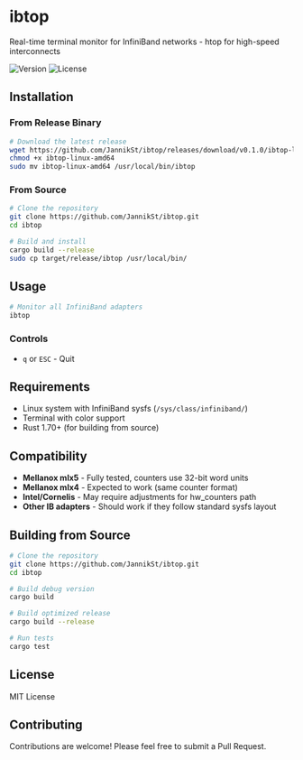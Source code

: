 # ibtop

Real-time terminal monitor for InfiniBand networks - htop for high-speed interconnects

![Version](https://img.shields.io/badge/version-0.1.0-blue)
![License](https://img.shields.io/badge/license-MIT-green)

## Installation

### From Release Binary

```bash
# Download the latest release
wget https://github.com/JannikSt/ibtop/releases/download/v0.1.0/ibtop-linux-amd64
chmod +x ibtop-linux-amd64
sudo mv ibtop-linux-amd64 /usr/local/bin/ibtop
```

### From Source

```bash
# Clone the repository
git clone https://github.com/JannikSt/ibtop.git
cd ibtop

# Build and install
cargo build --release
sudo cp target/release/ibtop /usr/local/bin/
```

## Usage

```bash
# Monitor all InfiniBand adapters
ibtop
```

### Controls

- `q` or `ESC` - Quit

## Requirements

- Linux system with InfiniBand sysfs (`/sys/class/infiniband/`)
- Terminal with color support
- Rust 1.70+ (for building from source)

## Compatibility

- **Mellanox mlx5** - Fully tested, counters use 32-bit word units
- **Mellanox mlx4** - Expected to work (same counter format)
- **Intel/Cornelis** - May require adjustments for hw_counters path
- **Other IB adapters** - Should work if they follow standard sysfs layout

## Building from Source

```bash
# Clone the repository
git clone https://github.com/JannikSt/ibtop.git
cd ibtop

# Build debug version
cargo build

# Build optimized release
cargo build --release

# Run tests
cargo test
```
## License

MIT License

## Contributing

Contributions are welcome! Please feel free to submit a Pull Request.

